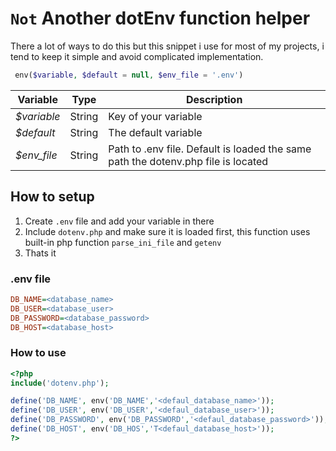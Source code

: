 # `Not` Another dotEnv function helper

There a lot of ways to do this but this snippet i use for most of my projects, i tend to keep it simple and avoid complicated implementation.

```php
 env($variable, $default = null, $env_file = '.env')
```



| Variable    | Type   | Description                                                  |
| ----------- | ------ | ------------------------------------------------------------ |
| *$variable* | String | Key of your variable                                         |
| *$default*  | String | The default variable                                         |
| *$env_file* | String | Path to .env file. Default is loaded the same path the dotenv.php file is located |

## How to setup

1) Create `.env` file and add your variable in there 
2) Include `dotenv.php` and make sure it is loaded first, this function uses built-in php function `parse_ini_file` and `getenv`
2) Thats it

### .env file

```ini
DB_NAME=<database_name>
DB_USER=<database_user>
DB_PASSWORD=<database_password>
DB_HOST=<database_host>
```

### How to use

```php
<?php
include('dotenv.php');

define('DB_NAME', env('DB_NAME','<defaul_database_name>'));
define('DB_USER', env('DB_USER','<defaul_database_user>'));
define('DB_PASSWORD', env('DB_PASSWORD','<defaul_database_password>'));
define('DB_HOST', env('DB_HOS','T<defaul_database_host>'));
?>
```


